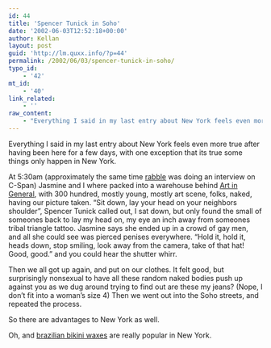 ```yaml
---
id: 44
title: 'Spencer Tunick in Soho'
date: '2002-06-03T12:52:18+00:00'
author: Kellan
layout: post
guid: 'http://lm.quxx.info/?p=44'
permalink: /2002/06/03/spencer-tunick-in-soho/
typo_id:
    - '42'
mt_id:
    - '40'
link_related:
    - ''
raw_content:
    - "Everything I said in my last entry about New York feels even more true after\r\nhaving been here for a few days, with one exception that its true some things\r\nonly happen in New York.\r\n<p>\r\nAt 5:30am (approximately the same time <a\r\nhref=\\\"http://anarchogeek.com\\\">rabble</a> was doing an interview on C-Span)\r\nJasmine and I where packed into a warehouse behind \r\n<a href=\\\"http://www.artingeneral.org/\\\">Art in General</a>, with 300\r\nhundred, mostly young, mostly art scene, folks, naked, having our picture taken.\r\n\\\"Sit down, lay your head on your neighbors shoulder\\\", Spencer Tunick called out,\r\nI sat down, but only found the small of someones back to lay my head on, my eye\r\nan inch away from someones tribal triangle tattoo.  Jasmine says she ended up in\r\na crowd of gay men, and all she could see was pierced penises everywhere. \r\n\\\"Hold it, hold it, heads down, stop smiling, look away from the camera, take\r\nof that hat!  Good, good.\\\" and you could hear the shutter whirr.\r\n<p>\r\nThen we all got up again, and put on our clothes.  It felt good, but\r\nsurprisingly nonsexual to have all these random naked bodies push up against\r\nyou as we dug around trying to find out are these my jeans? (Nope, I don\\'t fit\r\ninto a  woman\\'s size 4) Then we went out into the Soho streets, and repeated the\r\nprocess.\r\n<p>\r\nSo there are advantages to  New York as well.\r\n<p>\r\nOh, and <a\r\nhref=\\\"http://www.salon.com/health/feature/1999/09/03/bikini/\\\">brazilian bikini\r\nwaxes</a> are really popular in New York."
---
```


Everything I said in my last entry about New York feels even more true after having been here for a few days, with one exception that its true some things only happen in New York.

At 5:30am (approximately the same time [rabble](http://anarchogeek.com) was doing an interview on C-Span) Jasmine and I where packed into a warehouse behind [Art in General](http://www.artingeneral.org/), with 300 hundred, mostly young, mostly art scene, folks, naked, having our picture taken. “Sit down, lay your head on your neighbors shoulder”, Spencer Tunick called out, I sat down, but only found the small of someones back to lay my head on, my eye an inch away from someones tribal triangle tattoo. Jasmine says she ended up in a crowd of gay men, and all she could see was pierced penises everywhere. “Hold it, hold it, heads down, stop smiling, look away from the camera, take of that hat! Good, good.” and you could hear the shutter whirr.

Then we all got up again, and put on our clothes. It felt good, but surprisingly nonsexual to have all these random naked bodies push up against you as we dug around trying to find out are these my jeans? (Nope, I don’t fit into a woman’s size 4) Then we went out into the Soho streets, and repeated the process.

So there are advantages to New York as well.

Oh, and [brazilian bikini waxes](http://www.salon.com/health/feature/1999/09/03/bikini/) are really popular in New York.